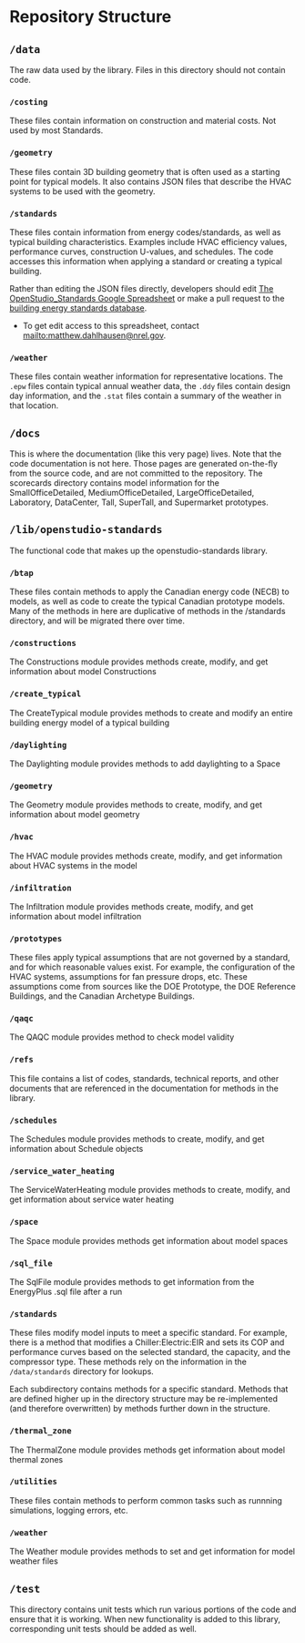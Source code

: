 
# Repository Structure

## ```/data```
The raw data used by the library.  Files in this directory should not contain code.

### ```/costing```
These files contain information on construction and material costs.  Not used by most Standards.

### ```/geometry```
These files contain 3D building geometry that is often used as a starting point for typical models.  It also contains JSON files that describe the HVAC systems to be used with the geometry.

### ```/standards```
These files contain information from energy codes/standards, as well as typical building characteristics.  Examples include HVAC efficiency values, performance curves, construction U-values, and schedules. The code accesses this information when applying a standard or creating a typical building.

Rather than editing the JSON files directly, developers should edit [The OpenStudio_Standards Google Spreadsheet](https://docs.google.com/spreadsheets/d/15-mlZrWbA4srtFHtWRP1dgPeuI5plFdjCb1B79fEukI/edit?usp=sharing) or make a pull request to the [building energy standards database](https://github.com/pnnl/building-energy-standards-data).
- To get edit access to this spreadsheet, contact <mailto:matthew.dahlhausen@nrel.gov>.

### ```/weather```
These files contain weather information for representative locations. The `.epw` files contain typical annual weather data, the `.ddy` files contain design day information, and the `.stat` files contain a summary of the weather in that location.

## ```/docs```
This is where the documentation (like this very page) lives.  Note that the code documentation is not here.  Those pages are generated on-the-fly from the source code, and are not committed to the repository.  The scorecards directory contains model information for the SmallOfficeDetailed, MediumOfficeDetailed, LargeOfficeDetailed, Laboratory, DataCenter, Tall, SuperTall, and Supermarket prototypes.

## ```/lib/openstudio-standards```
The functional code that makes up the openstudio-standards library.

### ```/btap```
These files contain methods to apply the Canadian energy code (NECB) to models, as well as code to create the typical Canadian prototype models.  Many of the methods in here are duplicative of methods in the /standards directory, and will be migrated there over time.

### ```/constructions```
The Constructions module provides methods create, modify, and get information about model Constructions

### ```/create_typical```
The CreateTypical module provides methods to create and modify an entire building energy model of a typical building

### ```/daylighting```
The Daylighting module provides methods to add daylighting to a Space

### ```/geometry```
The Geometry module provides methods to create, modify, and get information about model geometry

### ```/hvac```
The HVAC module provides methods create, modify, and get information about HVAC systems in the model

### ```/infiltration```
The Infiltration module provides methods create, modify, and get information about model infiltration

### ```/prototypes```
These files apply typical assumptions that are not governed by a standard, and for which reasonable values exist.  For example, the configuration of the HVAC systems, assumptions for fan pressure drops, etc.  These assumptions come from sources like the DOE Prototype, the DOE Reference Buildings, and the Canadian Archetype Buildings.

### ```/qaqc```
The QAQC module provides method to check model validity

### ```/refs```
This file contains a list of codes, standards, technical reports, and other documents that are referenced in the documentation for methods in the library.

### ```/schedules```
The Schedules module provides methods to create, modify, and get information about Schedule objects

### ```/service_water_heating```
The ServiceWaterHeating module provides methods to create, modify, and get information about service water heating

### ```/space```
The Space module provides methods get information about model spaces

### ```/sql_file```
The SqlFile module provides methods to get information from the EnergyPlus .sql file after a run

### ```/standards```
These files modify model inputs to meet a specific standard.  For example, there is a method that modifies a Chiller:Electric:EIR and sets its COP and performance curves based on the selected standard, the capacity, and the compressor type.  These methods rely on the information in the `/data/standards` directory for lookups.

Each subdirectory contains methods for a specific standard.  Methods that are defined higher up in the directory structure may be re-implemented (and therefore overwritten) by methods further down in the structure.

### ```/thermal_zone```
The ThermalZone module provides methods get information about model thermal zones

### ```/utilities```
These files contain methods to perform common tasks such as runnning simulations, logging errors, etc.

### ```/weather```
The Weather module provides methods to set and get information for model weather files

## ```/test```
This directory contains unit tests which run various portions of the code and ensure that it is working.  When new functionality is added to this library, corresponding unit tests should be added as well.